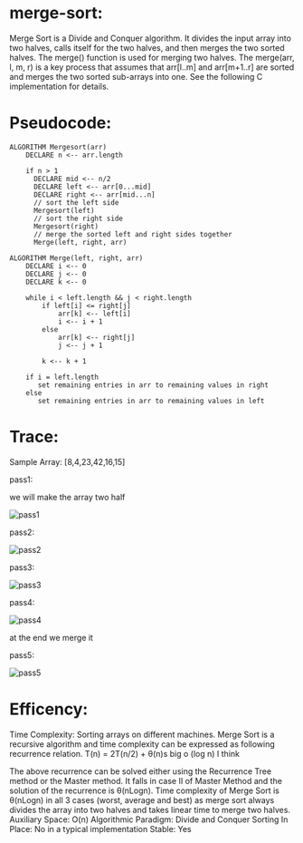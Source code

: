 # merge-sort:
Merge Sort is a Divide and Conquer algorithm. It divides the input array into two halves, calls itself for the two halves, and then merges the two sorted halves. The merge() function is used for merging two halves. The merge(arr, l, m, r) is a key process that assumes that arr[l..m] and arr[m+1..r] are sorted and merges the two sorted sub-arrays into one. See the following C implementation for details.

# Pseudocode:

```
ALGORITHM Mergesort(arr)
    DECLARE n <-- arr.length

    if n > 1
      DECLARE mid <-- n/2
      DECLARE left <-- arr[0...mid]
      DECLARE right <-- arr[mid...n]
      // sort the left side
      Mergesort(left)
      // sort the right side
      Mergesort(right)
      // merge the sorted left and right sides together
      Merge(left, right, arr)

ALGORITHM Merge(left, right, arr)
    DECLARE i <-- 0
    DECLARE j <-- 0
    DECLARE k <-- 0

    while i < left.length && j < right.length
        if left[i] <= right[j]
            arr[k] <-- left[i]
            i <-- i + 1
        else
            arr[k] <-- right[j]
            j <-- j + 1

        k <-- k + 1

    if i = left.length
       set remaining entries in arr to remaining values in right
    else
       set remaining entries in arr to remaining values in left
```

# Trace:

Sample Array: [8,4,23,42,16,15]

pass1:

we will make the array two half

![pass1](./Screenshot_1.png)





pass2:

![pass2](./Screenshot_2.png)






pass3:

![pass3](./Screenshot_3.png)





pass4:

![pass4](./Screenshot_4.png)


at the end we merge it

pass5:

![pass5](./Screenshot_5.png)



# Efficency:

Time Complexity: Sorting arrays on different machines. Merge Sort is a recursive algorithm and time complexity can be expressed as following recurrence relation. 
T(n) = 2T(n/2) + θ(n)s
big o (log n) I think

The above recurrence can be solved either using the Recurrence Tree method or the Master method. It falls in case II of Master Method and the solution of the recurrence is θ(nLogn). Time complexity of Merge Sort is  θ(nLogn) in all 3 cases (worst, average and best) as merge sort always divides the array into two halves and takes linear time to merge two halves.
Auxiliary Space: O(n)
Algorithmic Paradigm: Divide and Conquer
Sorting In Place: No in a typical implementation
Stable: Yes


